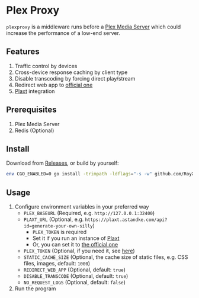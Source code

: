# Plex Proxy

`plexproxy` is a middleware runs before a [Plex Media Server](https://www.plex.tv/media-server-downloads/) which could increase
the performance of a low-end server.

## Features

1. Traffic control by devices
2. Cross-device response caching by client type
3. Disable transcoding by forcing direct play/stream
4. Redirect web app to [official one](https://app.plex.tv/desktop)
5. [Plaxt](https://github.com/XanderStrike/goplaxt) integration

## Prerequisites

1. Plex Media Server
2. Redis (Optional)

## Install

Download from [Releases](https://github.com/RoyXiang/plexproxy/releases/latest), or build by yourself:

```sh
env CGO_ENABLED=0 go install -trimpath -ldflags="-s -w" github.com/RoyXiang/plexproxy@latest
```

## Usage

1. Configure environment variables in your preferred way
   - `PLEX_BASEURL` (Required, e.g. `http://127.0.0.1:32400`)
   - `PLAXT_URL` (Optional, e.g. `https://plaxt.astandke.com/api?id=generate-your-own-silly`)
     * `PLEX_TOKEN` is required
     * Set it if you run an instance of [Plaxt](https://github.com/XanderStrike/goplaxt)
     * Or, you can set it to [the official one](https://plaxt.astandke.com/)
   - `PLEX_TOKEN` (Optional, if you need it, see [here](https://support.plex.tv/articles/204059436-finding-an-authentication-token-x-plex-token/))
   - `STATIC_CACHE_SIZE` (Optional, the cache size of static files, e.g. CSS files, images, default: `1000`)
   - `REDIRECT_WEB_APP` (Optional, default: `true`)
   - `DISABLE_TRANSCODE` (Optional, default: `true`)
   - `NO_REQUEST_LOGS` (Optional, default: `false`)
2. Run the program
